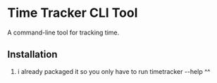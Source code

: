 # Time Tracker CLI Tool

A command-line tool for tracking time.

## Installation

1. i already  packaged it so you only have to run timetracker --help ^^
